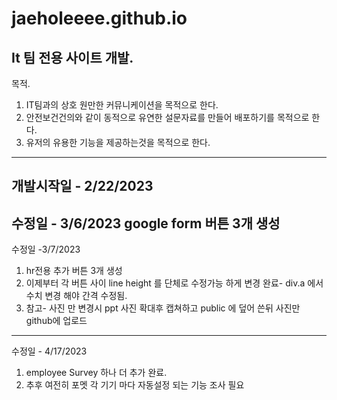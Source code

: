 # jaeholeeee.github.io
It 팀 전용 사이트 개발.
--------------------------------------------------------------------
목적.
1. IT팀과의 상호 원만한 커뮤니케이션을 목적으로 한다.
2. 안전보건건의와 같이 동적으로 유연한 설문자료를 만들어 배포하기를 목적으로 한다.
3. 유저의 유용한 기능을 제공하는것을 목적으로 한다.

--------------------------------------------------------------------
개발시작일 - 2/22/2023
--------------------------------------------------------------------
수정일 - 3/6/2023
google form 버튼 3개 생성
--------------------------------------------------------------------
수정일 -3/7/2023
1. hr전용 추가 버튼 3개 생성
2. 이제부터 각 버튼 사이 line height 를 단체로 수정가능 하게 변경 완료- div.a 에서 수치 변경 해야 간격 수정됨.
3. 참고- 사진 만 변경시 ppt 사진 확대후 캡쳐하고 public 에 덮어 쓴뒤 사진만 github에 업로드
--------------------------------------------------------------------
수정일 - 4/17/2023 
1. employee Survey 하나 더 추가 완료.
2. 추후 여전히 포멧 각 기기 마다 자동설정 되는 기능 조사 필요
